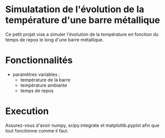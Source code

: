 # Simulatation de l'évolution de la température d'une barre métallique

Ce petit projet vise a simuler l'évolution de la température en fonction du temps de repos le long d'une barre métallique.
    
# Fonctionnalités

- paramètres variables : 
    - température de la barre
    - température ambiante
    - temps de repos

# Execution

Assurez-vous d'avoir numpy, scipy.integrate et matplotlib.pyplot afin que tout foncitonne comme il faut.

